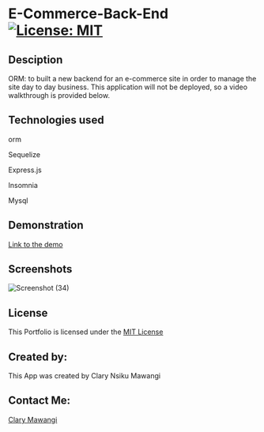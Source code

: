 # E-Commerce-Back-End [![License: MIT](https://img.shields.io/badge/License-MIT-yellow.svg)](https://opensource.org/licenses/MIT)


## Desciption

ORM: to built a new backend for an e-commerce site in order to manage the site day to day business. This application will not be deployed, so a video walkthrough is provided below.

## Technologies used

orm

Sequelize

Express.js

Insomnia

Mysql

## Demonstration

[Link to the demo](#https://drive.google.com/file/d/1aefv_ZWDOhmaxgSvUuBizJDyOYiiq6tL/view)

## Screenshots

![Screenshot (34)](https://user-images.githubusercontent.com/78886789/161364506-614f9d72-e25a-4815-b8a6-c29b648e10cb.png)


## License

This Portfolio is licensed under the [MIT License](./LICENSE)

## Created by:

This App was created by Clary Nsiku Mawangi

## Contact Me:

[Clary Mawangi](http://github.com/Clary-Ashton)
